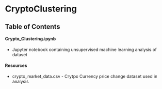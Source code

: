 # CryptoClustering

## Table of Contents

#### Crypto_Clustering.ipynb
  * Jupyter notebook containing unsupervised machine learning analysis of dataset

#### Resources
  * crypto_market_data.csv - Crytpo Currency price change dataset used in analysis
